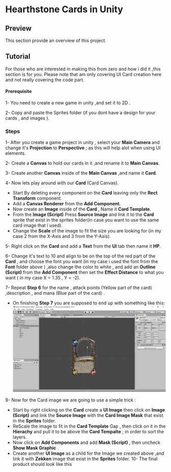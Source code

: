 # Hearthstone Cards in Unity

## Preview
This section provide an overview of this project.

## Tutorial
For those who are interested in making this from zero and how i did it ,this section is for you.
Please note that am only covering UI Card creation here and not really covering the code part. 
  #### Prerequisite
  1- You need to create a new game in unity ,and set it to 2D .
  
  2- Copy and paste the Sprites folder (if you dont have a design for your cards , and images ).
  
  ### Steps 
  1- After you create a game project in unity , select your **Main Camera** and change it's **Projection** to **Perspective** ; as this will help alot when using UI elements.
  
  2- Create a **Canvas** to hold our cards in it ,and rename it to **Main Canvas**.
  
  3- Create another **Canvas** inside of the **Main Canvas** ,and name it **Card**.
  
  4- Now lets play around with our **Card** (Card Canvas).
  - Start By deleting every component on the **Card** leaving only the **Rect Transform** component.
  - Add a **Canvas Renderer** from the **Add Component**.
  - Now create an **Image** inside of the **Card** , Name it **Card Template**.
  - From the **Image (Script)** Press **Source Image** and link it to the **Card** sprite that exist in the sprites folder(in case you want to use the same card image that i used).
  - Change the **Scale** of the image to fit the size you are looking for (in my case 2 from the X-Axis and 3 from the Y-Axis).
  
  5- Right click on the **Card** and add a **Text** from the **UI** tab then name it **HP**.
  
  6- Change it's text to 10 and align to be on the top of the red part of the **Card** , and choose the font you want (in my case i used the font from the **Font** folder above ) ,also change the color to white , and add an **Outline (Script)** from the **Add Component** then set the **Effect Distance** to what you want ( in my case X = 1.35 , Y = -2).
  
  7- Repeat **Step 6** for the name , attack points (Yellow part of the card) ,description , and mana (Blue part of the card) .
  - On finishing **Step 7** you are supposed to end up with something like this:
  ![](Screenshot_18.png)
  
  9- Now for the Card image we are going to use a simple trick :
  - Start by right clicking on the **Card** create a **UI Image** then click on **Image (Script)** and link the **Source Image** with the **Card Image Mask** that exist in the **Sprites** folder.
  - ReScale the image to fit in the **Card Template** Gap , then click on it in the **Hierachy** and pull it to be above the **Card Tempalte** ; in order to sort the layers.
  - Now click on **Add Components** and add **Mask (Script)** , then uncheck **Show Mask Graphic** .
  - Create another **UI Image** as a child for the Image we created above ,and link it with **Zekken** image that exist in the **Sprites** folder.
  10- The final product should look like this 
  ![]()
  
  
  
  

